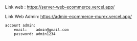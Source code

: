 Link web :
https://server-web-ecommerce.vercel.app/

Link Web Admin:
https://admin-ecommerce-murex.vercel.app/

    account admin:
        email:    admin@gmail.com
        password: admin1234
